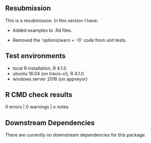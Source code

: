 ## Resubmission
This is a resubmission. In this version I have:

* Added examples to .Rd files.

* Removed the 'options(warn = -1)' code from unit tests.


## Test environments
* local R installation, R 4.1.0
* ubuntu 16.04 (on travis-ci), R 4.1.0
* windows server 2016 (on appveyor)

## R CMD check results

0 errors | 0 warnings | o notes


## Downstream Dependencies
There are currently no downstream dependencies for this package.
